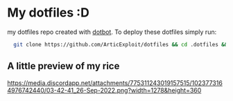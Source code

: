 
# My dotfiles :D

my dotfiles repo created with [dotbot](https://github.com/anishathalye/dotbot). To deploy these dotfiles simply run:

```bash
  git clone https://github.com/ArticExploit/dotfiles && cd .dotfiles && ./install
```
## A little preview of my rice

https://media.discordapp.net/attachments/775311243019157515/1023773164976742440/03-42-41_26-Sep-2022.png?width=1278&height=360

